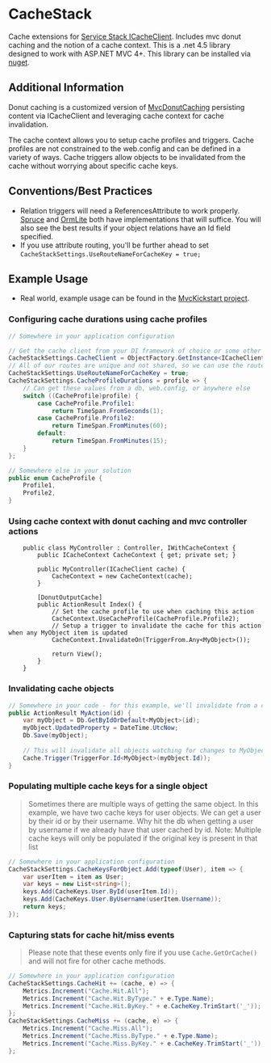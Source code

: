CacheStack
===========

Cache extensions for [Service Stack ICacheClient](https://github.com/ServiceStack/ServiceStack/wiki/Caching). Includes mvc donut caching and the notion of a cache context.  This is a .net 4.5 library designed to work with ASP.NET MVC 4+. This library can be installed via [nuget](https://nuget.org/packages/CacheStack).

Additional Information
----------------------
Donut caching is a customized version of [MvcDonutCaching](http://mvcdonutcaching.codeplex.com) persisting content via ICacheClient and leveraging cache context for cache invalidation.

The cache context allows you to setup cache profiles and triggers. Cache profiles are not constrained to the web.config and can be defined in a variety of ways. Cache triggers allow objects to be invalidated from the cache without worrying about specific cache keys.

Conventions/Best Practices
-----------

* Relation triggers will need a ReferencesAttribute to work properly. [Spruce](https://github.com/jgeurts/spruce) and [OrmLite](https://github.com/servicestack/servicestack.ormlite) both have implementations that will suffice.  You will also see the best results if your object relations have an Id field specified.
* If you use attribute routing, you'll be further ahead to set `CacheStackSettings.UseRouteNameForCacheKey = true;`


Example Usage
------------------------------
* Real world, example usage can be found in the [MvcKickstart project](https://github.com/jgeurts/MvcKickstart).


### Configuring cache durations using cache profiles
```csharp
// Somewhere in your application configuration

// Get the cache client from your DI framework of choice or some other way
CacheStackSettings.CacheClient = ObjectFactory.GetInstance<ICacheClient>();
// All of our routes are unique and not shared, so we can use the route name instead of reflection to get a unique cache key
CacheStackSettings.UseRouteNameForCacheKey = true;
CacheStackSettings.CacheProfileDurations = profile => {
	// Can get these values from a db, web.config, or anywhere else
	switch ((CacheProfile)profile) {
		case CacheProfile.Profile1:
			return TimeSpan.FromSeconds(1);
		case CacheProfile.Profile2:
			return TimeSpan.FromMinutes(60);
		default:
			return TimeSpan.FromMinutes(15);
	}
};

// Somewhere else in your solution
public enum CacheProfile {
	Profile1,
	Profile2,
}
```


### Using cache context with donut caching and mvc controller actions
```cscharp
	public class MyController : Controller, IWithCacheContext {
		public ICacheContext CacheContext { get; private set; }
		
		public MyController(ICacheClient cache) {
			CacheContext = new CacheContext(cache);
		}
		
		[DonutOutputCache]
		public ActionResult Index() {
			// Set the cache profile to use when caching this action
			CacheContext.UseCacheProfile(CacheProfile.Profile2);
			// Setup a trigger to invalidate the cache for this action when any MyObject item is updated
			CacheContext.InvalidateOn(TriggerFrom.Any<MyObject>());
		
			return View();
		}
	}
```


### Invalidating cache objects
```csharp
// Somewhere in your code - for this example, we'll invalidate from a controller action
public ActionResult MyAction(id) {
	var myObject = Db.GetByIdOrDefault<MyObject>(id);
	myObject.UpdatedProperty = DateTime.UtcNow;
	Db.Save(myObject);
	
	// This will invalidate all objects watching for changes to MyObject types with this object's id
	Cache.Trigger(TriggerFor.Id<MyObject>(myObject.Id));
}
```


### Populating multiple cache keys for a single object
> Sometimes there are multiple ways of getting the same object. In this example, we have two cache keys for user objects. We can get a user by their id or by their username. Why hit the db when getting a user by username if we already have that user cached by id. 
> Note: Multiple cache keys will only be populated if the original key is present in that list
```csharp
// Somewhere in your application configuration
CacheStackSettings.CacheKeysForObject.Add(typeof(User), item => {
	var userItem = item as User;
	var keys = new List<string>();	
	keys.Add(CacheKeys.User.ById(userItem.Id));
	keys.Add(CacheKeys.User.ByUsername(userItem.Username));	
	return keys;
});
```


### Capturing stats for cache hit/miss events
> Please note that these events only fire if you use `Cache.GetOrCache()` and will not fire for other cache methods.
```csharp
// Somewhere in your application configuration
CacheStackSettings.CacheHit += (cache, e) => {
	Metrics.Increment("Cache.Hit.All");
	Metrics.Increment("Cache.Hit.ByType." + e.Type.Name);
	Metrics.Increment("Cache.Hit.ByKey." + e.CacheKey.TrimStart('_'));
};
CacheStackSettings.CacheMiss += (cache, e) => {
	Metrics.Increment("Cache.Miss.All");
	Metrics.Increment("Cache.Miss.ByType." + e.Type.Name);
	Metrics.Increment("Cache.Miss.ByKey." + e.CacheKey.TrimStart('_'));
};
```
